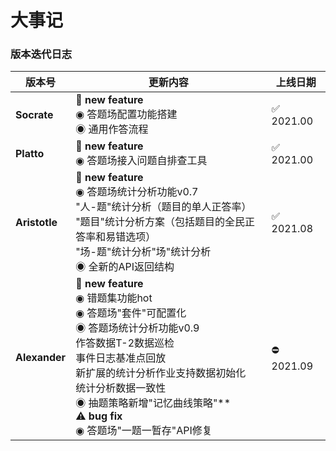# 大事记

### 版本迭代日志

| 版本号        | 更新内容                                                     | 上线日期    |
| ------------- | ------------------------------------------------------------ | ----------- |
| **Socrate**   | 🥳 **new feature** <br />◉ 答题场配置功能搭建<br />◉ 通用作答流程 | ✅   2021.00 |
| **Platto**    | 🥳 **new feature**<br />◉ 答题场接入问题自排查工具            | ✅   2021.00 |
| **Aristotle** | 🥳 **new feature**<br />◉ 答题场统计分析功能v0.7<br />"人-题"统计分析（题目的单人正答率）<br />"题目"统计分析方案（包括题目的全民正答率和易错选项）<br />"场-题"统计分析"场"统计分析<br />◉ 全新的API返回结构 | ✅  2021.08  |
| **Alexander** | 🥳 **new feature**<br />◉ 错题集功能hot<br />◉ 答题场"套件"可配置化<br />◉ 答题场统计分析功能v0.9<br />作答数据T-2数据巡检<br />事件日志基准点回放<br />新扩展的统计分析作业支持数据初始化<br />统计分析数据一致性<br />◉ 抽题策略新增"记忆曲线策略"** <br />⚠️  **bug fix**<br />◉ 答题场"一题一暂存"API修复 | ⛔️ 2021.09   |


